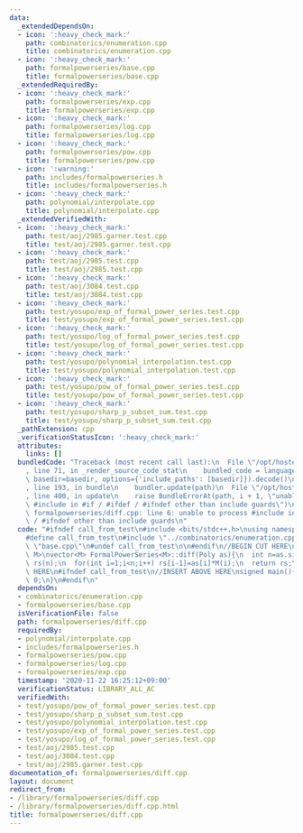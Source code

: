 ```yaml
---
data:
  _extendedDependsOn:
  - icon: ':heavy_check_mark:'
    path: combinatorics/enumeration.cpp
    title: combinatorics/enumeration.cpp
  - icon: ':heavy_check_mark:'
    path: formalpowerseries/base.cpp
    title: formalpowerseries/base.cpp
  _extendedRequiredBy:
  - icon: ':heavy_check_mark:'
    path: formalpowerseries/exp.cpp
    title: formalpowerseries/exp.cpp
  - icon: ':heavy_check_mark:'
    path: formalpowerseries/log.cpp
    title: formalpowerseries/log.cpp
  - icon: ':heavy_check_mark:'
    path: formalpowerseries/pow.cpp
    title: formalpowerseries/pow.cpp
  - icon: ':warning:'
    path: includes/formalpowerseries.h
    title: includes/formalpowerseries.h
  - icon: ':heavy_check_mark:'
    path: polynomial/interpolate.cpp
    title: polynomial/interpolate.cpp
  _extendedVerifiedWith:
  - icon: ':heavy_check_mark:'
    path: test/aoj/2985.garner.test.cpp
    title: test/aoj/2985.garner.test.cpp
  - icon: ':heavy_check_mark:'
    path: test/aoj/2985.test.cpp
    title: test/aoj/2985.test.cpp
  - icon: ':heavy_check_mark:'
    path: test/aoj/3084.test.cpp
    title: test/aoj/3084.test.cpp
  - icon: ':heavy_check_mark:'
    path: test/yosupo/exp_of_formal_power_series.test.cpp
    title: test/yosupo/exp_of_formal_power_series.test.cpp
  - icon: ':heavy_check_mark:'
    path: test/yosupo/log_of_formal_power_series.test.cpp
    title: test/yosupo/log_of_formal_power_series.test.cpp
  - icon: ':heavy_check_mark:'
    path: test/yosupo/polynomial_interpolation.test.cpp
    title: test/yosupo/polynomial_interpolation.test.cpp
  - icon: ':heavy_check_mark:'
    path: test/yosupo/pow_of_formal_power_series.test.cpp
    title: test/yosupo/pow_of_formal_power_series.test.cpp
  - icon: ':heavy_check_mark:'
    path: test/yosupo/sharp_p_subset_sum.test.cpp
    title: test/yosupo/sharp_p_subset_sum.test.cpp
  _pathExtension: cpp
  _verificationStatusIcon: ':heavy_check_mark:'
  attributes:
    links: []
  bundledCode: "Traceback (most recent call last):\n  File \"/opt/hostedtoolcache/Python/3.9.1/x64/lib/python3.9/site-packages/onlinejudge_verify/documentation/build.py\"\
    , line 71, in _render_source_code_stat\n    bundled_code = language.bundle(stat.path,\
    \ basedir=basedir, options={'include_paths': [basedir]}).decode()\n  File \"/opt/hostedtoolcache/Python/3.9.1/x64/lib/python3.9/site-packages/onlinejudge_verify/languages/cplusplus.py\"\
    , line 193, in bundle\n    bundler.update(path)\n  File \"/opt/hostedtoolcache/Python/3.9.1/x64/lib/python3.9/site-packages/onlinejudge_verify/languages/cplusplus_bundle.py\"\
    , line 400, in update\n    raise BundleErrorAt(path, i + 1, \"unable to process\
    \ #include in #if / #ifdef / #ifndef other than include guards\")\nonlinejudge_verify.languages.cplusplus_bundle.BundleErrorAt:\
    \ formalpowerseries/diff.cpp: line 6: unable to process #include in #if / #ifdef\
    \ / #ifndef other than include guards\n"
  code: "#ifndef call_from_test\n#include <bits/stdc++.h>\nusing namespace std;\n\n\
    #define call_from_test\n#include \"../combinatorics/enumeration.cpp\"\n#include\
    \ \"base.cpp\"\n#undef call_from_test\n\n#endif\n//BEGIN CUT HERE\ntemplate<typename\
    \ M>\nvector<M> FormalPowerSeries<M>::diff(Poly as){\n  int n=as.size();\n  Poly\
    \ rs(n);\n  for(int i=1;i<n;i++) rs[i-1]=as[i]*M(i);\n  return rs;\n}\n//END CUT\
    \ HERE\n#ifndef call_from_test\n//INSERT ABOVE HERE\nsigned main(){\n  return\
    \ 0;\n}\n#endif\n"
  dependsOn:
  - combinatorics/enumeration.cpp
  - formalpowerseries/base.cpp
  isVerificationFile: false
  path: formalpowerseries/diff.cpp
  requiredBy:
  - polynomial/interpolate.cpp
  - includes/formalpowerseries.h
  - formalpowerseries/pow.cpp
  - formalpowerseries/log.cpp
  - formalpowerseries/exp.cpp
  timestamp: '2020-11-22 16:25:12+09:00'
  verificationStatus: LIBRARY_ALL_AC
  verifiedWith:
  - test/yosupo/pow_of_formal_power_series.test.cpp
  - test/yosupo/sharp_p_subset_sum.test.cpp
  - test/yosupo/polynomial_interpolation.test.cpp
  - test/yosupo/exp_of_formal_power_series.test.cpp
  - test/yosupo/log_of_formal_power_series.test.cpp
  - test/aoj/2985.test.cpp
  - test/aoj/3084.test.cpp
  - test/aoj/2985.garner.test.cpp
documentation_of: formalpowerseries/diff.cpp
layout: document
redirect_from:
- /library/formalpowerseries/diff.cpp
- /library/formalpowerseries/diff.cpp.html
title: formalpowerseries/diff.cpp
---
```

